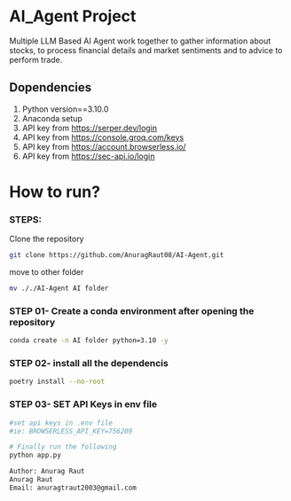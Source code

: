 # AI_Agent Project
Multiple LLM Based AI Agent work together to gather information about stocks, to process financial details and market sentiments and to advice to perform trade.

## Dopendencies

1. Python version==3.10.0
2. Anaconda setup
3. API key from https://serper.dev/login
4. API key from https://console.groq.com/keys
5. API key from https://account.browserless.io/
6. API key from https://sec-api.io/login

# How to run?
### STEPS:

Clone the repository

```bash
git clone https://github.com/AnuragRaut08/AI-Agent.git
```

move to other folder

```bash
mv ././AI-Agent AI folder
```


### STEP 01- Create a conda environment after opening the repository

```bash
conda create -n AI folder python=3.10 -y
```

### STEP 02- install all the dependencis
```bash
poetry install --no-root
```



### STEP 03- SET API Keys in env file 

```bash
#set api keys in .env file
#ie: BROWSERLESS_API_KEY=756209
```

```bash
# Finally run the following
python app.py
```


```bash
Author: Anurag Raut
Anurag Raut
Email: anuragtraut2003@gmail.com

```
